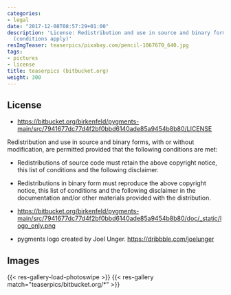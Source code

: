 ```yaml
---
categories:
- legal
date: "2017-12-08T08:57:29+01:00"
description: 'License: Redistribution and use in source and binary forms are permitted
  (conditions apply)'
resImgTeaser: teaserpics/pixabay.com/pencil-1067670_640.jpg
tags:
- pictures
- license
title: teaserpics (bitbucket.org)
weight: 300
---
```



## License
* https://bitbucket.org/birkenfeld/pygments-main/src/7941677dc77d4f2bf0bbd6140ade85a9454b8b80/LICENSE

Redistribution and use in source and binary forms, with or without
modification, are permitted provided that the following conditions are
met:

* Redistributions of source code must retain the above copyright
  notice, this list of conditions and the following disclaimer.

* Redistributions in binary form must reproduce the above copyright
  notice, this list of conditions and the following disclaimer in the
  documentation and/or other materials provided with the distribution.

* https://bitbucket.org/birkenfeld/pygments-main/src/7941677dc77d4f2bf0bbd6140ade85a9454b8b80/doc/_static/logo_only.png
* pygments logo created by Joel Unger. https://dribbble.com/joelunger


## Images
{{< res-gallery-load-photoswipe >}}
{{< res-gallery match="teaserpics/bitbucket.org/*" >}} 
